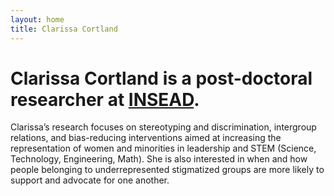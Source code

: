 ```yaml
---
layout: home
title: Clarissa Cortland
---
```


# Clarissa Cortland is a post-doctoral researcher at [INSEAD](https://www.insead.edu/).

Clarissa’s research focuses on stereotyping and discrimination, intergroup
relations, and bias-reducing interventions aimed at increasing the
representation of women and minorities in leadership and STEM (Science,
Technology, Engineering, Math). She is also interested in when and how people
belonging to underrepresented stigmatized groups are more likely to support and
advocate for one another.
